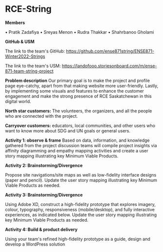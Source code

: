 # RCE-String

**Members**

•	Pratik Zadafiya
•	Sreyas Menon
•	Rudra Thakkar
•	Shahrbanoo Gholami

**GitHub & USM**

The link to the team's GitHub: https://github.com/ense871string/ENSE871-Winter2022-Strings

The link to the team's USM: https://landofooo.storiesonboard.com/m/ense-871-team-string-project

**Problem description**
Our primary goal is to make the project and profile page eye-catchy, apart from that making website more user-friendly. Lastly, by implementing some visuals and features to enhance the customer engagement and make the strong presence of RCE Saskatchewan in this digital world.

**North star customers:** The volunteers, the organizers, and all the people who are connected with the project.

**Carryover customers:** educators, local communities, and other users who want to know more about SDG and UN goals or general users.

**Activity 1: observe & frame**
Based on data, information, and knowledge gathered from the project discussion teams will compile project insights via affinity diagramming and empathy mapping activities and create a user story mapping illustrating key Minimum Viable Products.

**Activity 2: Brainstorming/Divergence**

Propose site navigations/site maps as well as low-fidelity interface designs (paper and pencil). Update the user story mapping illustrating key Minimum Viable Products as needed.

**Activity 3: Brainstorming/Divergence**

Using Adobe XD, construct a high-fidelity prototype that explores imagery, colour, typography, responsiveness (mobile/desktop), and fully interactive experiences, as indicated below. Update the user story mapping illustrating key Minimum Viable Products as needed.

**Activity 4: Build & product delivery**

Using your team's refined high-fidelity prototype as a guide, design and develop a WordPress solution
